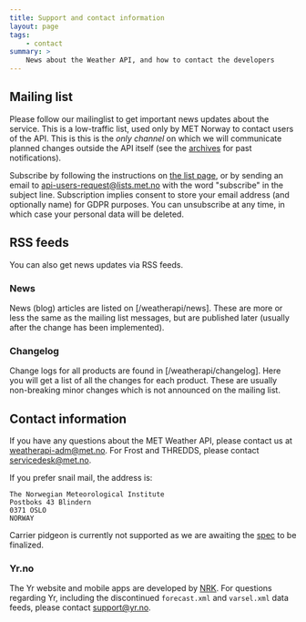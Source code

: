 ```yaml
---
title: Support and contact information
layout: page
tags:
    - contact
summary: >
    News about the Weather API, and how to contact the developers
---
```


## Mailing list

Please follow our mailinglist to get important news updates about the service.
This is a low-traffic list, used only by MET Norway to contact users of the API.
This is this is the *only channel* on which we will communicate planned changes
outside the API itself (see the [archives](http://lists.met.no/pipermail/api-users/)
for past notifications).

Subscribe by following the instructions on [the list page](http://lists.met.no/mailman/listinfo/api-users),
or by sending an email to <api-users-request@lists.met.no> with the word "subscribe" in the subject line.
Subscription implies consent to store your email address (and optionally name) for GDPR purposes.
You can unsubscribe at any time, in which case your personal data will be deleted.

## RSS feeds

You can also get news updates via RSS feeds.

### News

News (blog) articles are listed on [/weatherapi/news]. These are more or less the
same as the mailing list messages, but are published later (usually after the change
has been implemented).

### Changelog

Change logs for all products are found in [/weatherapi/changelog]. Here you will
get a list of all the changes for each product. These are usually non-breaking
minor changes which is not announced on the mailing list.

## Contact information

If you have any questions about the MET Weather API, please contact us at <weatherapi-adm@met.no>. For Frost and THREDDS, please contact <servicedesk@met.no>.

If you prefer snail mail, the address is:

    The Norwegian Meteorological Institute
    Postboks 43 Blindern
    0371 OSLO
    NORWAY

Carrier pidgeon is currently not supported as we are awaiting the [spec](https://tools.ietf.org/html/rfc2549) to be finalized.

### Yr.no

The Yr website and mobile apps are developed by [NRK](https://nrk.no/). For questions regarding Yr, including the discontinued `forecast.xml` and `varsel.xml` data feeds, please contact <support@yr.no>.


